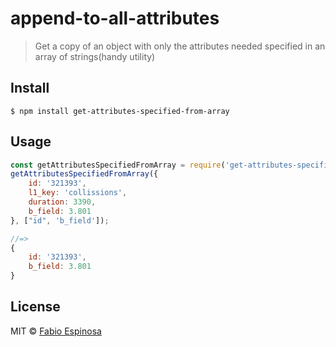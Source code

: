 # append-to-all-attributes

> Get a copy of an object with only the attributes needed specified in an array of strings(handy utility)

## Install

```
$ npm install get-attributes-specified-from-array
```

## Usage

```js
const getAttributesSpecifiedFromArray = require('get-attributes-specified-from-array');
getAttributesSpecifiedFromArray({
    id: '321393',
    l1_key: 'collissions',
    duration: 3390,
    b_field: 3.801
}, ["id", 'b_field']);

//=>
{
    id: '321393',
    b_field: 3.801
}
```

## License

MIT © [Fabio Espinosa](http://fabioespinosa.mit.edu)
